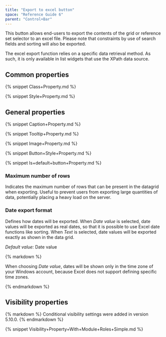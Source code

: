 ```yaml
---
title: "Export to excel button"
space: "Reference Guide 6"
parent: "Control+Bar"
---
```



This button allows end-users to export the contents of the grid or reference set selector to an excel file. Please note that constraints by use of search fields and sorting will also be exported.

The excel export function relies on a specific data retrieval method. As such, it is only available in list widgets that use the XPath data source. 

## Common properties

{% snippet Class+Property.md %}

{% snippet Style+Property.md %}

## General properties

{% snippet Caption+Property.md %}

{% snippet Tooltip+Property.md %}

{% snippet Image+Property.md %}

{% snippet Button+Style+Property.md %}

{% snippet Is+default+button+Property.md %}

### Maximum number of rows

Indicates the maximum number of rows that can be present in the datagrid when exporting. Useful to prevent users from exporting large quantities of data, potentially placing a heavy load on the server.

### Date export format

Defines how dates will be exported. When _Date value_ is selected, date values will be exported as real dates, so that it is possible to use Excel date functions like sorting. When _Text_ is selected, date values will be exported exactly as shown in the data grid.

_Default value:_ Date value

<div class="alert alert-warning">{% markdown %}

When choosing _Date value_, dates will be shown only in the time zone of your Windows account, because Excel does not support defining specific time zones.

{% endmarkdown %}</div>

## Visibility properties

<div class="alert alert-info">{% markdown %}
Conditional visibility settings were added in version 5.10.0.
{% endmarkdown %}</div>

{% snippet Visibility+Property+With+Module+Roles+Simple.md %}
